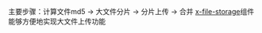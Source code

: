 主要步骤：计算文件md5 -> 大文件分片 -> 分片上传 -> 合并
[x-file-storage](https://x-file-storage.xuyanwu.cn/#/)组件能够方便地实现大文件上传功能